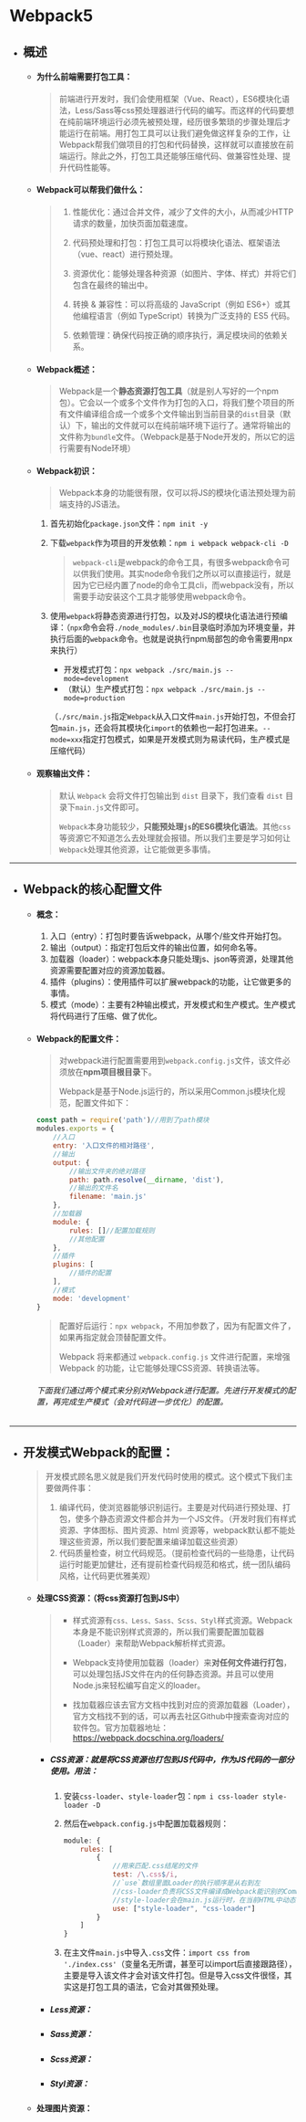 # Webpack5

- ## 概述

  - #### 为什么前端需要打包工具：

    > 前端进行开发时，我们会使用框架（Vue、React），ES6模块化语法，Less/Sass等css预处理器进行代码的编写。而这样的代码要想在纯前端环境运行必须先被预处理，经历很多繁琐的步骤处理后才能运行在前端。用打包工具可以让我们避免做这样复杂的工作，让Webpack帮我们做项目的打包和代码替换，这样就可以直接放在前端运行。除此之外，打包工具还能够压缩代码、做兼容性处理、提升代码性能等。
  
  - #### Webpack可以帮我们做什么：
  
    > 1. 性能优化：通过合并文件，减少了文件的大小，从而减少HTTP请求的数量，加快页面加载速度。
    >
    > 2. 代码预处理和打包：打包工具可以将模块化语法、框架语法（vue、react）进行预处理。
    > 3. 资源优化：能够处理各种资源（如图片、字体、样式）并将它们包含在最终的输出中。
    > 4. 转换 & 兼容性：可以将高级的 JavaScript（例如 ES6+）或其他编程语言（例如 TypeScript）转换为广泛支持的 ES5 代码。
    > 5. 依赖管理：确保代码按正确的顺序执行，满足模块间的依赖关系。
  
  - #### Webpack概述：
  
    > Webpack是一个**静态资源打包工具**（就是别人写好的一个npm包）。它会以一个或多个文件作为打包的入口，将我们整个项目的所有文件编译组合成一个或多个文件输出到当前目录的`dist`目录（默认）下，输出的文件就可以在纯前端环境下运行了。通常将输出的文件称为`bundle`文件。（Webpack是基于Node开发的，所以它的运行需要有Node环境）
  
  - #### Webpack初识：
  
    > Webpack本身的功能很有限，仅可以将JS的模块化语法预处理为前端支持的JS语法。
  
    1. 首先初始化`package.json`文件：`npm init -y`
  
    2. 下载`webpack`作为项目的开发依赖：`npm i webpack webpack-cli -D`
  
       > `webpack-cli`是webpack的命令工具，有很多webpack命令可以供我们使用。其实node命令我们之所以可以直接运行，就是因为它已经内置了node的命令工具cli，而webpack没有，所以需要手动安装这个工具才能够使用webpack命令。
  
    3. 使用`webpack`将静态资源进行打包，以及对JS的模块化语法进行预编译：（`npx`命令会将`./node_modules/.bin`目录临时添加为环境变量，并执行后面的`webpack`命令。也就是说执行npm局部包的命令需要用npx来执行）
  
       - 开发模式打包：`npx webpack ./src/main.js --mode=development`
       - （默认）生产模式打包：`npx webpack ./src/main.js --mode=production`
  
       （`./src/main.js`指定`Webpack`从入口文件`main.js`开始打包，不但会打包`main.js`，还会将其模块化`import`的依赖也一起打包进来。`--mode=xxx`指定打包模式，如果是开发模式则为易读代码，生产模式是压缩代码）
  
  - #### 观察输出文件：
  
    > 默认 `Webpack` 会将文件打包输出到 `dist` 目录下，我们查看 `dist` 目录下`main.js`文件即可。
    >
    > `Webpack`本身功能较少，**只能预处理`js`的ES6模块化语法**。其他`css`等资源它不知道怎么去处理就会报错。所以我们主要是学习如何让`Webpack`处理其他资源，让它能做更多事情。

------

- ## Webpack的核心配置文件

  - #### 概念：

    1. 入口（entry）：打包时要告诉webpack，从哪个/些文件开始打包。
    2. 输出（output）：指定打包后文件的输出位置，如何命名等。
    3. 加载器（loader）：webpack本身只能处理js、json等资源，处理其他资源需要配置对应的资源加载器。
    4. 插件（plugins）：使用插件可以扩展webpack的功能，让它做更多的事情。
    5. 模式（mode）：主要有2种输出模式，开发模式和生产模式。生产模式将代码进行了压缩、做了优化。

  - #### Webpack的配置文件：

    > 对webpack进行配置需要用到`webpack.config.js`文件，该文件必须放在**npm项目根目录**下。
    >
    > Webpack是基于Node.js运行的，所以采用Common.js模块化规范，配置文件如下：

    ```js
    const path = require('path')//用到了path模块
    modules.exports = {
    	//入口
        entry: '入口文件的相对路径',
    	//输出
        output: {
            //输出文件夹的绝对路径
        	path: path.resolve(__dirname, 'dist'),
        	//输出的文件名
        	filename: 'main.js'
        },
    	//加载器
        module: {
            rules: []//配置加载规则
            //其他配置
        },
    	//插件
        plugins: [
        	//插件的配置
        ],
    	//模式
        mode: 'development'
    }
    ```
    
    > 配置好后运行：`npx webpack`，不用加参数了，因为有配置文件了，如果再指定就会顶替配置文件。
    >
    > Webpack 将来都通过 `webpack.config.js` 文件进行配置，来增强 Webpack 的功能，让它能够处理CSS资源、转换语法等。
    
    ###### 下面我们通过两个模式来分别对Webpack进行配置。先进行开发模式的配置，再完成生产模式（会对代码进一步优化）的配置。

------

- ## 开发模式Webpack的配置：

  > 开发模式顾名思义就是我们开发代码时使用的模式。这个模式下我们主要做两件事：
  >
  > 1. 编译代码，使浏览器能够识别运行。主要是对代码进行预处理、打包，使多个静态资源文件都合并为一个JS文件。（开发时我们有样式资源、字体图标、图片资源、html 资源等，webpack默认都不能处理这些资源，所以我们要配置来编译加载这些资源）
  > 2. 代码质量检查，树立代码规范。（提前检查代码的一些隐患，让代码运行时能更加健壮，还有提前检查代码规范和格式，统一团队编码风格，让代码更优雅美观）

  - #### 处理CSS资源：（将css资源打包到JS中）

    > - 样式资源有`css、Less、Sass、Scss、Styl`样式资源。Webpack本身是不能识别样式资源的，所以我们需要配置加载器（Loader）来帮助Webpack解析样式资源。
    > - Webpack支持使用加载器（loader）来**对任何文件进行打包**，可以处理包括JS文件在内的任何静态资源。并且可以使用Node.js来轻松编写自定义的loader。
    >
    > - 找加载器应该去官方文档中找到对应的资源加载器（Loader），官方文档找不到的话，可以再去社区Github中搜索查询对应的软件包。官方加载器地址：https://webpack.docschina.org/loaders/

    - ##### CSS资源：就是将CSS资源也打包到JS代码中，作为JS代码的一部分使用。用法：

      1. 安装`css-loader`、`style-loader`包：`npm i css-loader style-loader -D`
  
      2. 然后在`webpack.config.js`中配置加载器规则：
  
         ```js
         module: {
             rules: [
                 {
                     //用来匹配.css结尾的文件
                     test: /\.css$/i,
                     //`use`数组里面Loader的执行顺序是从右到左
                     //css-loader负责将CSS文件编译成Webpack能识别的CommonJS模块
                     //style-loader会在main.js运行时，在当前HTML中动态创建一个style标签，里面放着				CSS模块的内容，这样CSS样式就会以style标签的形式在页面上生效
                     use: ["style-loader", "css-loader"]
                 }
             ]
         }
         ```
  
      3. 在主文件`main.js`中导入`.css`文件：`import css from './index.css'`（变量名无所谓，甚至可以import后直接跟路径），主要是导入该文件才会对该文件打包。但是导入css文件很怪，其实这是打包工具的语法，它会对其做预处理。

    - ##### Less资源：

    - ##### Sass资源：

    - ##### Scss资源：
  
    - ##### Styl资源：
  
  - #### 处理图片资源：
